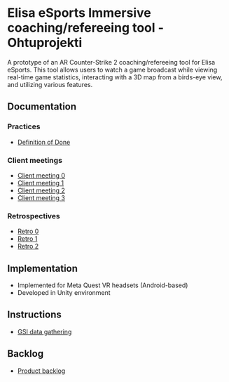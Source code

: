 # Elisa eSports Immersive coaching/refereeing tool - Ohtuprojekti

A prototype of an AR Counter-Strike 2 coaching/refereeing tool for Elisa eSports. This tool allows users to watch a game broadcast while viewing real-time game statistics, interacting with a 3D map from a birds-eye view, and utilizing various features.

## Documentation
### Practices
- [Definition of Done](https://github.com/NikiPOU/elisaohtuprojekti/blob/main/docs/definition_of_done.md)
### Client meetings
- [Client meeting 0](https://github.com/NikiPOU/elisaohtuprojekti/blob/main/docs/client_meeting_0.md)
- [Client meeting 1](https://github.com/NikiPOU/elisaohtuprojekti/blob/main/docs/client_meeting_1.md)
- [Client meeting 2](https://github.com/NikiPOU/elisaohtuprojekti/blob/main/docs/client_meeting_2.md)
- [Client meeting 3](https://github.com/NikiPOU/elisaohtuprojekti/blob/main/docs/client_meeting_3.md) 
### Retrospectives
- [Retro 0](https://github.com/NikiPOU/elisaohtuprojekti/blob/main/docs/retrospective_0.md)
- [Retro 1](https://github.com/NikiPOU/elisaohtuprojekti/blob/main/docs/retrospective_1.md)
- [Retro 2](https://github.com/NikiPOU/elisaohtuprojekti/blob/main/docs/retrospective_2.md)
## Implementation
- Implemented for Meta Quest VR headsets (Android-based)
- Developed in Unity environment

## Instructions
- [GSI data gathering](https://github.com/NikiPOU/elisaohtuprojekti/blob/main/gsi/README.md)

## Backlog
- [Product backlog](https://github.com/users/NikiPOU/projects/2)

